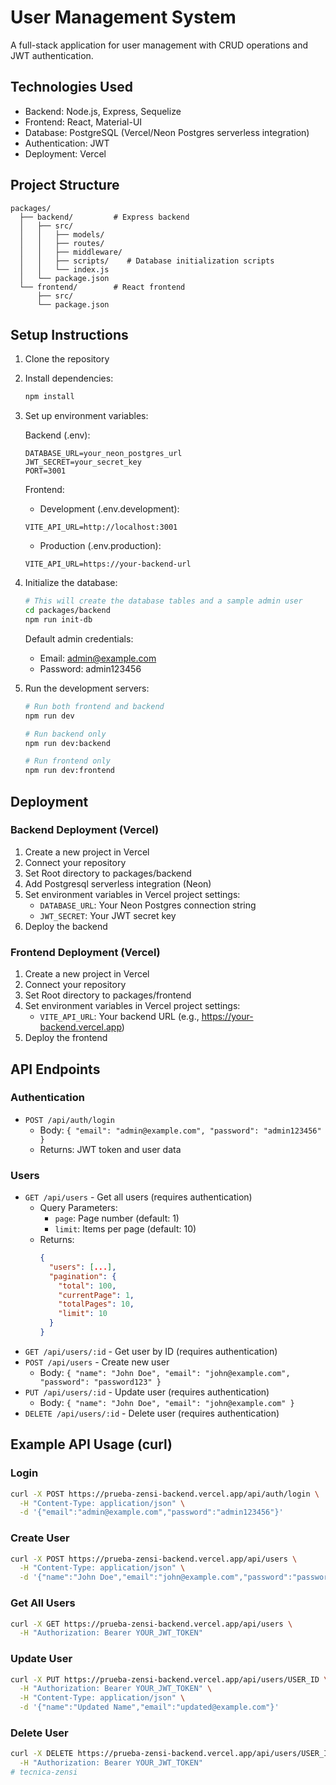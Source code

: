 # User Management System

A full-stack application for user management with CRUD operations and JWT authentication.

## Technologies Used

- Backend: Node.js, Express, Sequelize
- Frontend: React, Material-UI
- Database: PostgreSQL (Vercel/Neon Postgres serverless integration)
- Authentication: JWT
- Deployment: Vercel

## Project Structure

```
packages/
  ├── backend/         # Express backend
  │   ├── src/
  │   │   ├── models/
  │   │   ├── routes/
  │   │   ├── middleware/
  │   │   ├── scripts/    # Database initialization scripts
  │   │   └── index.js
  │   └── package.json
  └── frontend/        # React frontend
      ├── src/
      └── package.json
```

## Setup Instructions

1. Clone the repository
2. Install dependencies:
   ```bash
   npm install
   ```

3. Set up environment variables:

   Backend (.env):
   ```
   DATABASE_URL=your_neon_postgres_url
   JWT_SECRET=your_secret_key
   PORT=3001
   ```

   Frontend:
   - Development (.env.development):
   ```
   VITE_API_URL=http://localhost:3001
   ```
   - Production (.env.production):
   ```
   VITE_API_URL=https://your-backend-url
   ```

4. Initialize the database:
   ```bash
   # This will create the database tables and a sample admin user
   cd packages/backend
   npm run init-db
   ```
   Default admin credentials:
   - Email: admin@example.com
   - Password: admin123456

5. Run the development servers:
   ```bash
   # Run both frontend and backend
   npm run dev

   # Run backend only
   npm run dev:backend

   # Run frontend only
   npm run dev:frontend
   ```

## Deployment

### Backend Deployment (Vercel)

1. Create a new project in Vercel
2. Connect your repository
3. Set Root directory to packages/backend
4. Add Postgresql serverless integration (Neon)
5. Set environment variables in Vercel project settings:
   - `DATABASE_URL`: Your Neon Postgres connection string
   - `JWT_SECRET`: Your JWT secret key
6. Deploy the backend 

### Frontend Deployment (Vercel)

1. Create a new project in Vercel
2. Connect your repository
3. Set Root directory to packages/frontend
4. Set environment variables in Vercel project settings:
   - `VITE_API_URL`: Your backend URL (e.g., https://your-backend.vercel.app)
5. Deploy the frontend

## API Endpoints

### Authentication
- `POST /api/auth/login`
  - Body: `{ "email": "admin@example.com", "password": "admin123456" }`
  - Returns: JWT token and user data

### Users
- `GET /api/users` - Get all users (requires authentication)
  - Query Parameters:
    - `page`: Page number (default: 1)
    - `limit`: Items per page (default: 10)
  - Returns: 
    ```json
    {
      "users": [...],
      "pagination": {
        "total": 100,
        "currentPage": 1,
        "totalPages": 10,
        "limit": 10
      }
    }
    ```
- `GET /api/users/:id` - Get user by ID (requires authentication)
- `POST /api/users` - Create new user
  - Body: `{ "name": "John Doe", "email": "john@example.com", "password": "password123" }`
- `PUT /api/users/:id` - Update user (requires authentication)
  - Body: `{ "name": "John Doe", "email": "john@example.com" }`
- `DELETE /api/users/:id` - Delete user (requires authentication)

## Example API Usage (curl)

### Login
```bash
curl -X POST https://prueba-zensi-backend.vercel.app/api/auth/login \
  -H "Content-Type: application/json" \
  -d '{"email":"admin@example.com","password":"admin123456"}'
```

### Create User
```bash
curl -X POST https://prueba-zensi-backend.vercel.app/api/users \
  -H "Content-Type: application/json" \
  -d '{"name":"John Doe","email":"john@example.com","password":"password123"}'
```

### Get All Users
```bash
curl -X GET https://prueba-zensi-backend.vercel.app/api/users \
  -H "Authorization: Bearer YOUR_JWT_TOKEN"
```

### Update User
```bash
curl -X PUT https://prueba-zensi-backend.vercel.app/api/users/USER_ID \
  -H "Authorization: Bearer YOUR_JWT_TOKEN" \
  -H "Content-Type: application/json" \
  -d '{"name":"Updated Name","email":"updated@example.com"}'
```

### Delete User
```bash
curl -X DELETE https://prueba-zensi-backend.vercel.app/api/users/USER_ID \
  -H "Authorization: Bearer YOUR_JWT_TOKEN"
#   t e c n i c a - z e n s i 
 
 
